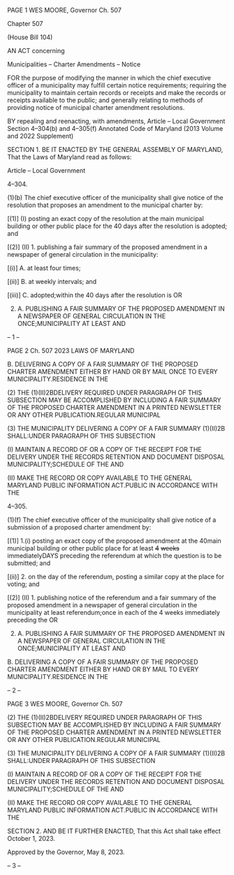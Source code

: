 PAGE 1
WES MOORE, Governor Ch. 507

Chapter 507

(House Bill 104)

AN ACT concerning

Municipalities – Charter Amendments – Notice

FOR the purpose of modifying the manner in which the chief executive officer of a
municipality may fulfill certain notice requirements; requiring the municipality to
maintain certain records or receipts and make the records or receipts available to
the public; and generally relating to methods of providing notice of municipal charter
amendment resolutions.

BY repealing and reenacting, with amendments,
Article – Local Government
Section 4–304(b) and 4–305(f)
Annotated Code of Maryland
(2013 Volume and 2022 Supplement)

SECTION 1. BE IT ENACTED BY THE GENERAL ASSEMBLY OF MARYLAND,
That the Laws of Maryland read as follows:

Article – Local Government

4–304.

(1)(b) The chief executive officer of the municipality shall give notice of the
resolution that proposes an amendment to the municipal charter by:

[(1)] (I) posting an exact copy of the resolution at the main municipal
building or other public place for the 40 days after the resolution is adopted; and

[(2)] (II) 1. publishing a fair summary of the proposed amendment in
a newspaper of general circulation in the municipality:

[(i)] A. at least four times;

[(ii)] B. at weekly intervals; and

[(iii)] C. adopted;within the 40 days after the resolution is OR

2. A. PUBLISHING A FAIR SUMMARY OF THE
PROPOSED AMENDMENT IN A NEWSPAPER OF GENERAL CIRCULATION IN THE
ONCE;MUNICIPALITY AT LEAST AND

– 1 –

PAGE 2
Ch. 507 2023 LAWS OF MARYLAND

B. DELIVERING A COPY OF A FAIR SUMMARY OF THE
PROPOSED CHARTER AMENDMENT EITHER BY HAND OR BY MAIL ONCE TO EVERY
MUNICIPALITY.RESIDENCE IN THE

(2) THE (1)(II)2BDELIVERY REQUIRED UNDER PARAGRAPH OF THIS
SUBSECTION MAY BE ACCOMPLISHED BY INCLUDING A FAIR SUMMARY OF THE
PROPOSED CHARTER AMENDMENT IN A PRINTED NEWSLETTER OR ANY OTHER
PUBLICATION.REGULAR MUNICIPAL

(3) THE MUNICIPALITY DELIVERING A COPY OF A FAIR SUMMARY
(1)(II)2B SHALL:UNDER PARAGRAPH OF THIS SUBSECTION

(I) MAINTAIN A RECORD OF OR A COPY OF THE RECEIPT FOR
THE DELIVERY UNDER THE RECORDS RETENTION AND DOCUMENT DISPOSAL
MUNICIPALITY;SCHEDULE OF THE AND

(II) MAKE THE RECORD OR COPY AVAILABLE TO THE GENERAL
MARYLAND PUBLIC INFORMATION ACT.PUBLIC IN ACCORDANCE WITH THE

4–305.

(1)(f) The chief executive officer of the municipality shall give notice of a
submission of a proposed charter amendment by:

[(1)] 1.(i) posting an exact copy of the proposed amendment at the
40main municipal building or other public place for at least ~~4~~ ~~weeks~~ immediatelyDAYS
preceding the referendum at which the question is to be submitted; and

[(ii)] 2. on the day of the referendum, posting a similar copy at the
place for voting; and

[(2)] (II) 1. publishing notice of the referendum and a fair summary of
the proposed amendment in a newspaper of general circulation in the municipality at least
referendum;once in each of the 4 weeks immediately preceding the OR

2. A. PUBLISHING A FAIR SUMMARY OF THE
PROPOSED AMENDMENT IN A NEWSPAPER OF GENERAL CIRCULATION IN THE
ONCE;MUNICIPALITY AT LEAST AND

B. DELIVERING A COPY OF A FAIR SUMMARY OF THE
PROPOSED CHARTER AMENDMENT EITHER BY HAND OR BY MAIL TO EVERY
MUNICIPALITY.RESIDENCE IN THE

– 2 –

PAGE 3
WES MOORE, Governor Ch. 507

(2) THE (1)(II)2BDELIVERY REQUIRED UNDER PARAGRAPH OF THIS
SUBSECTION MAY BE ACCOMPLISHED BY INCLUDING A FAIR SUMMARY OF THE
PROPOSED CHARTER AMENDMENT IN A PRINTED NEWSLETTER OR ANY OTHER
PUBLICATION.REGULAR MUNICIPAL

(3) THE MUNICIPALITY DELIVERING A COPY OF A FAIR SUMMARY
(1)(II)2B SHALL:UNDER PARAGRAPH OF THIS SUBSECTION

(I) MAINTAIN A RECORD OF OR A COPY OF THE RECEIPT FOR
THE DELIVERY UNDER THE RECORDS RETENTION AND DOCUMENT DISPOSAL
MUNICIPALITY;SCHEDULE OF THE AND

(II) MAKE THE RECORD OR COPY AVAILABLE TO THE GENERAL
MARYLAND PUBLIC INFORMATION ACT.PUBLIC IN ACCORDANCE WITH THE

SECTION 2. AND BE IT FURTHER ENACTED, That this Act shall take effect
October 1, 2023.

Approved by the Governor, May 8, 2023.

– 3 –